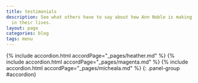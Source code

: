 ```yaml
---
title: testimonials
description: See what others have to say about how Ann Noble is making a differance
  in their lives.
layout: page
categories: blog
tags: menu
---
```



{% include accordion.html accordPage="_pages/heather.md" %}
{% include accordion.html accordPage="_pages/magenta.md" %}
{% include accordion.html accordPage="_pages/micheala.md" %}
{: .panel-group #accordion}
